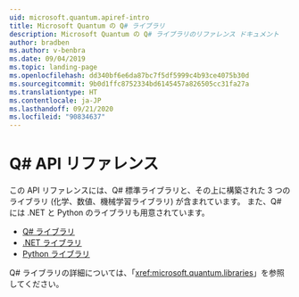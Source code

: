 ```yaml
---
uid: microsoft.quantum.apiref-intro
title: Microsoft Quantum の Q# ライブラリ
description: Microsoft Quantum の Q# ライブラリのリファレンス ドキュメント
author: bradben
ms.author: v-benbra
ms.date: 09/04/2019
ms.topic: landing-page
ms.openlocfilehash: dd340bf6e6da87bc7f5df5999c4b93ce4075b30d
ms.sourcegitcommit: 9b0d1ffc8752334bd6145457a826505cc31fa27a
ms.translationtype: HT
ms.contentlocale: ja-JP
ms.lasthandoff: 09/21/2020
ms.locfileid: "90834637"
---
```

# <a name="q-api-reference"></a>Q# API リファレンス #

この API リファレンスには、Q# 標準ライブラリと、その上に構築された 3 つのライブラリ (化学、数値、機械学習ライブラリ) が含まれています。 また、Q# には .NET と Python のライブラリも用意されています。

- [Q# ライブラリ](xref:microsoft.quantum.qsharplibintro)
- [.NET ライブラリ](xref:microsoft.quantum.dotnetlibsintro)
- [Python ライブラリ](https://docs.microsoft.com/python/qsharp-core/qsharp)

Q# ライブラリの詳細については、「<xref:microsoft.quantum.libraries>」を参照してください。

